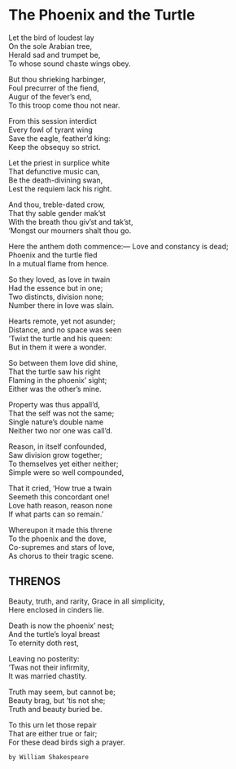 # The Phoenix and the Turtle

Let the bird of loudest lay  
On the sole Arabian tree,  
Herald sad and trumpet be,  
To whose sound chaste wings obey.  

But thou shrieking harbinger,  
Foul precurrer of the fiend,  
Augur of the fever’s end,  
To this troop come thou not near.  

From this session interdict  
Every fowl of tyrant wing  
Save the eagle, feather’d king:  
Keep the obsequy so strict.  

Let the priest in surplice white  
That defunctive music can,  
Be the death-divining swan,  
Lest the requiem lack his right.  

And thou, treble-dated crow,  
That thy sable gender mak’st  
With the breath thou giv’st and tak’st,  
‘Mongst our mourners shalt thou go.  

Here the anthem doth commence:—
Love and constancy is dead;  
Phoenix and the turtle fled  
In a mutual flame from hence.  

So they loved, as love in twain  
Had the essence but in one;  
Two distincts, division none;  
Number there in love was slain.  

Hearts remote, yet not asunder;  
Distance, and no space was seen  
‘Twixt the turtle and his queen:  
But in them it were a wonder.  

So between them love did shine,  
That the turtle saw his right  
Flaming in the phoenix’ sight;  
Either was the other’s mine.  

Property was thus appall’d,  
That the self was not the same;  
Single nature’s double name  
Neither two nor one was call’d.  

Reason, in itself confounded,  
Saw division grow together;  
To themselves yet either neither;  
Simple were so well compounded,  

That it cried, ‘How true a twain  
Seemeth this concordant one!  
Love hath reason, reason none  
If what parts can so remain.’  

Whereupon it made this threne  
To the phoenix and the dove,  
Co-supremes and stars of love,  
As chorus to their tragic scene.  

## THRENOS

Beauty, truth, and rarity,
Grace in all simplicity,  
Here enclosed in cinders lie.  

Death is now the phoenix’ nest;  
And the turtle’s loyal breast  
To eternity doth rest,  

Leaving no posterity:  
‘Twas not their infirmity,  
It was married chastity.  

Truth may seem, but cannot be;  
Beauty brag, but ’tis not she;  
Truth and beauty buried be.  

To this urn let those repair  
That are either true or fair;  
For these dead birds sigh a prayer.  

``` by William Shakespeare ```
